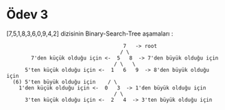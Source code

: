 # Ödev 3

[7,5,1,8,3,6,0,9,4,2] dizisinin Binary-Search-Tree aşamaları :
                                          
                                          7   -> root
                                         / \
            7'den küçük olduğu için <-  5   8  -> 7'den büyük olduğu için
                                       / \   \
          5'ten küçük olduğu için <-  1   6   9  -> 8'den büyük olduğu için
      (6) 5'ten büyük olduğu için    / \                    
        1'den küçük olduğu için <-  0   3  -> 1'den büyük olduğu için   
                                       / \
          3'ten küçük olduğu için <-  2   4  -> 3'ten büyük olduğu için
